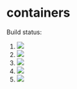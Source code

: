# containers

Build status:

1. [![](https://github.com/Kevinl0378/containers/workflows/tests-fibonacci/badge.svg)](https://github.com/Kevinl0378/containers/actions?query=workflow%3Atests-fibonacci)
1. [![](https://github.com/Kevinl0378/containers/workflows/tests-range/badge.svg)](https://github.com/Kevinl0378/containers/actions?query=workflow%3Atests-range)
1. [![](https://github.com/Kevinl0378/containers/workflows/tests-BST/badge.svg)](https://github.com/Kevinl0378/containers/actions?query=workflow%3Atests-BST)
1. [![](https://github.com/Kevinl0378/containers/workflows/tests-BinaryTree/badge.svg)](https://github.com/Kevinl0378/containers/actions?query=workflow%3Atests-BinaryTree)
1. [![](https://github.com/Kevinl0378/containers/workflows/tests-AVLTree/badge.svg)](https://github.com/Kevinl0378/containers/actions?query=workflow%3Atests-AVLTree)
